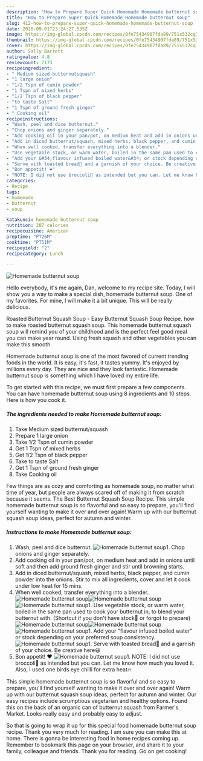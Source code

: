 ```yaml
---
description: "How to Prepare Super Quick Homemade Homemade butternut soup"
title: "How to Prepare Super Quick Homemade Homemade butternut soup"
slug: 412-how-to-prepare-super-quick-homemade-homemade-butternut-soup
date: 2020-09-01T23:24:27.535Z
image: https://img-global.cpcdn.com/recipes/0fe75434907fda89/751x532cq70/homemade-butternut-soup-recipe-main-photo.jpg
thumbnail: https://img-global.cpcdn.com/recipes/0fe75434907fda89/751x532cq70/homemade-butternut-soup-recipe-main-photo.jpg
cover: https://img-global.cpcdn.com/recipes/0fe75434907fda89/751x532cq70/homemade-butternut-soup-recipe-main-photo.jpg
author: Sally Barrett
ratingvalue: 4.8
reviewcount: 7173
recipeingredient:
- " Medium sized butternutsquash"
- "1 large onion"
- "1/2 Tspn of cumin powder"
- "1 Tspn of mixed herbs"
- "1/2 Tspn of black pepper"
- "to taste Salt"
- "1 Tspn of ground fresh ginger"
- " Cooking oil"
recipeinstructions:
- "Wash, peel and dice butternut."
- "Chop onions and ginger separately."
- "Add cooking oil in your pan/pot, on medium heat and add in onions until soft and then add ground fresh ginger and stir until browning starts."
- "Add in diced butternut/squash, mixed herbs, black pepper, and cumin powder into the onions. Stir to mix all ingredients, cover and let it cook under low heat for 15 mins."
- "When well cooked, transfer everything into a blender."
- "Use vegetable stock, or warm water, boiled in the same pan used to cook your butternut in, to blend your butternut with. (Shortcut if you don&#39;t have stock🤭 or forgot to prepare)"
- "Add your &#34;flavour infused boiled water&#34; or stock depending on your preferred soup consistency."
- "Serve with toasted bread🍞 and a garnish of your choice. Be creative here😃"
- "Bon appetit! ❤️"
- "NOTE: I did not use broccoli🥦 as intended but you can. Let me know how much you loved it. Also, I used one birds eye chilli for extra heat🔥"
categories:
- Recipe
tags:
- homemade
- butternut
- soup

katakunci: homemade butternut soup 
nutrition: 287 calories
recipecuisine: American
preptime: "PT26M"
cooktime: "PT51M"
recipeyield: "2"
recipecategory: Lunch

---
```



![Homemade butternut soup](https://img-global.cpcdn.com/recipes/0fe75434907fda89/751x532cq70/homemade-butternut-soup-recipe-main-photo.jpg)

Hello everybody, it's me again, Dan, welcome to my recipe site. Today, I will show you a way to make a special dish, homemade butternut soup. One of my favorites. For mine, I will make it a bit unique. This will be really delicious.

Roasted Butternut Squash Soup - Easy Butternut Squash Soup Recipe. how to make roasted butternut squash soup. This homemade butternut squash soup will remind you of your childhood and is the perfect feel good meal you can make year round. Using fresh squash and other vegetables you can make this smooth.

Homemade butternut soup is one of the most favored of current trending foods in the world. It is easy, it's fast, it tastes yummy. It's enjoyed by millions every day. They are nice and they look fantastic. Homemade butternut soup is something which I have loved my entire life.


To get started with this recipe, we must first prepare a few components. You can have homemade butternut soup using 8 ingredients and 10 steps. Here is how you cook it.

<!--inarticleads1-->

##### The ingredients needed to make Homemade butternut soup:

1. Take  Medium sized butternut/squash
1. Prepare 1 large onion
1. Take 1/2 Tspn of cumin powder
1. Get 1 Tspn of mixed herbs
1. Get 1/2 Tspn of black pepper
1. Take to taste Salt
1. Get 1 Tspn of ground fresh ginger
1. Take  Cooking oil


Few things are as cozy and comforting as homemade soup, no matter what time of year, but people are always scared off of making it from scratch because it seems. The Best Butternut Squash Soup Recipe. This simple homemade butternut soup is so flavorful and so easy to prepare, you&#39;ll find yourself wanting to make it over and over again! Warm up with our butternut squash soup ideas, perfect for autumn and winter. 

<!--inarticleads2-->

##### Instructions to make Homemade butternut soup:

1. Wash, peel and dice butternut.
<img src="//assets-global.cpcdn.com/assets/icons/button_play-2c75c40dde080a61004c1f40b05d8f140eaff45d7e9e6481dc71c63d2e7c4909.png" alt="Homemade butternut soup">1. Chop onions and ginger separately.
1. Add cooking oil in your pan/pot, on medium heat and add in onions until soft and then add ground fresh ginger and stir until browning starts.
1. Add in diced butternut/squash, mixed herbs, black pepper, and cumin powder into the onions. Stir to mix all ingredients, cover and let it cook under low heat for 15 mins.
1. When well cooked, transfer everything into a blender.
<img src="//assets-global.cpcdn.com/assets/icons/button_play-2c75c40dde080a61004c1f40b05d8f140eaff45d7e9e6481dc71c63d2e7c4909.png" alt="Homemade butternut soup"><img src="//assets-global.cpcdn.com/assets/icons/button_play-2c75c40dde080a61004c1f40b05d8f140eaff45d7e9e6481dc71c63d2e7c4909.png" alt="Homemade butternut soup"><img src="//assets-global.cpcdn.com/assets/icons/button_play-2c75c40dde080a61004c1f40b05d8f140eaff45d7e9e6481dc71c63d2e7c4909.png" alt="Homemade butternut soup">1. Use vegetable stock, or warm water, boiled in the same pan used to cook your butternut in, to blend your butternut with. (Shortcut if you don&#39;t have stock🤭 or forgot to prepare)
<img src="//assets-global.cpcdn.com/assets/icons/button_play-2c75c40dde080a61004c1f40b05d8f140eaff45d7e9e6481dc71c63d2e7c4909.png" alt="Homemade butternut soup"><img src="//assets-global.cpcdn.com/assets/icons/button_play-2c75c40dde080a61004c1f40b05d8f140eaff45d7e9e6481dc71c63d2e7c4909.png" alt="Homemade butternut soup"><img src="//assets-global.cpcdn.com/assets/icons/button_play-2c75c40dde080a61004c1f40b05d8f140eaff45d7e9e6481dc71c63d2e7c4909.png" alt="Homemade butternut soup">1. Add your &#34;flavour infused boiled water&#34; or stock depending on your preferred soup consistency.
<img src="//assets-global.cpcdn.com/assets/icons/button_play-2c75c40dde080a61004c1f40b05d8f140eaff45d7e9e6481dc71c63d2e7c4909.png" alt="Homemade butternut soup">1. Serve with toasted bread🍞 and a garnish of your choice. Be creative here😃
1. Bon appetit! ❤️
<img src="//assets-global.cpcdn.com/assets/icons/button_play-2c75c40dde080a61004c1f40b05d8f140eaff45d7e9e6481dc71c63d2e7c4909.png" alt="Homemade butternut soup">1. NOTE: I did not use broccoli🥦 as intended but you can. Let me know how much you loved it. Also, I used one birds eye chilli for extra heat🔥


This simple homemade butternut soup is so flavorful and so easy to prepare, you&#39;ll find yourself wanting to make it over and over again! Warm up with our butternut squash soup ideas, perfect for autumn and winter. Our easy recipes include scrumptious vegetarian and healthy options. Found this on the back of an organic can of butternut squash from Farmer&#39;s Market. Looks really easy and probably easy to adjust. 

So that is going to wrap it up for this special food homemade butternut soup recipe. Thank you very much for reading. I am sure you can make this at home. There is gonna be interesting food in home recipes coming up. Remember to bookmark this page on your browser, and share it to your family, colleague and friends. Thank you for reading. Go on get cooking!
